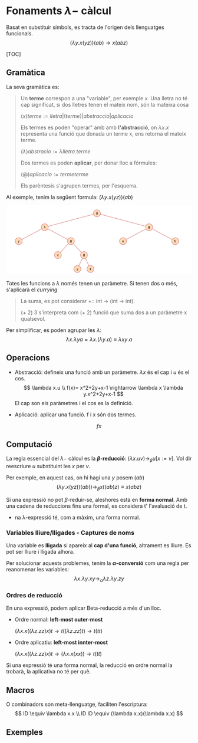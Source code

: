 # Fonaments $\lambda-$ càlcul

Basat en substituir símbols, es tracta de l'origen dels llenguatges funcionals.
$$
(\lambda y.x(yz))(ab) \rightarrow x(abz)
$$


[TOC]

## Gramàtica

La seva gramàtica es:

> Un **terme** correspon a una "variable", per exemple $x$. Una lletra no té cap significat, si dos lletres tenen el mateix nom, són la mateixa cosa
>
> $(x)terme := lletra|(terme)|abstraccio|aplicacio$ 
>
> Els termes es poden "operar" amb amb **l'abstracció**, on $\lambda x.x$ representa una funció que donada un terme x, ens retorna el mateix terme.
>
> $(\lambda)abstracio:= \lambda lletra . terme$ 
>
> Dos termes es poden **aplicar**, per donar lloc a fórmules:
>
> $(@)aplicacio := terme terme$
>
> Els parèntesis s'agrupen termes, per l'esquerra.

Al exemple, tenim la següent formula: $(\lambda y.x(yz))(ab)$

<img src="image-20201212025846712.png" alt="image-20201212025846712" style="zoom:80%;" />

Totes les funcions a $\lambda$ només tenen un paràmetre. Si tenen dos o més, s'aplicarà el _currying_

> La suma, es pot considerar +:: int -> (int -> int). 
>
> (+ 2) 3 s'interpreta com (+ 2) funció que suma dos a un paràmetre x qualsevol.

Per simplificar, es poden agrupar les $\lambda$:
$$
\lambda x.\lambda y a = \lambda x.(\lambda y .a) \equiv \lambda xy.a
$$

## Operacions

* Abstracció: defineix una funció amb un paràmetre. $\lambda x$ és el cap i $u$ és el cos.
  $$
  \lambda x.u \\
  f(x)= x^2+2y+x-1 \rightarrow \lambda x \lambda y.x^2+2y+x-1
  $$
El cap son els paràmetres i el cos es la definició.
  
* Aplicació: aplicar una funció. f i x són dos termes.

$$
f x
$$

## Computació

La regla essencial del $\lambda-$ càlcul es la **$\beta$-reducció**: $(\lambda x.uv) \rightarrow _{\beta} u [x:=v]$. Vol dir reescriure $u$ substituint les $x$ per $v$.

Per exemple, en aquest cas, on hi hagi una $y$ posem $(ab)$
$$
(\lambda y.x(yz))(ab)) \rightarrow _\beta x((ab)z) \equiv x(abz)
$$

Si una expressió no pot $\beta$-reduir-se, aleshores està en **forma normal**. Amb una cadena de reduccions fins una formal, es considera t' l'avaluació de t.

* na λ-expressió té, com a màxim, una forma normal.

### Variables lliure/lligades - Captures de noms

Una variable es **lligada** si apareix al **cap d'una funció**, altrament es lliure. Es pot ser lliure i lligada alhora.



Per solucionar aquests problemes, tenim la **$\alpha$-conversió** com una regla per reanomenar les variables:
$$
\lambda x.\lambda y.xy \rightarrow_\alpha \lambda z.\lambda y.zy
$$

### Ordres de reducció

En una expressió, podem aplicar Beta-reducció a més d'un lloc.

* Ordre normal: **left-most outer-most**

  $(\lambda x.x((\lambda z.zz)x)t \rightarrow t((\lambda z.zz)t) \rightarrow t(tt)$

* Ordre aplicatiu: **left-most innter-most**

  $(\lambda x.x((\lambda z.zz)x)t \rightarrow (\lambda x.x(xx)) \rightarrow t(tt)$

Si una expressió té una forma normal, la reducció en ordre normal la trobarà, la aplicativa no té per què.

## Macros

O combinadors son meta-llenguatge, faciliten l'escriptura:
$$
ID \equiv \lambda x.x \\
ID ID \equiv (\lambda x.x)(\lambda x.x)
$$

## Exemples